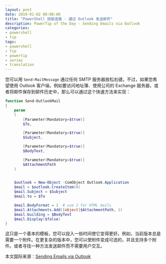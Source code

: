 ```yaml
---
layout: post
date: 2019-01-02 00:00:00
title: "PowerShell 技能连载 - 通过 Outlook 发送邮件"
description: PowerTip of the Day - Sending Emails via Outlook
categories:
- powershell
- tip
tags:
- powershell
- tip
- powertip
- series
- translation
---
```

您可以用 `Send-MailMessage` 通过任何 SMTP 服务器放松右键。不过，如果您希望使用 Outlook 客户端，例如要访问地址簿、使用公司的 Exchange 服务器，或者将邮件保存到邮件历史中，那么可以通过这个快速方法来实现：

```powershell
function Send-OutlookMail
{
    param
    (
        [Parameter(Mandatory=$true)]
        $To,

        [Parameter(Mandatory=$true)]
        $Subject,

        [Parameter(Mandatory=$true)]
        $BodyText,

        [Parameter(Mandatory=$true)]
        $AttachmentPath
    )

    
    $outlook = New-Object -ComObject Outlook.Application
    $mail = $outlook.CreateItem(0)
    $mail.Subject = $Subject
    $mail.to = $To

    $mail.BodyFormat = 1  # use 2 for HTML mails
    $mail.Attachments.Add([object]$AttachmentPath, 1)
    $mail.building = $BodyText
    $mail.Display($false)
}
```

这只是一个基本的模板，您可以投入一些时间使它变得更好。例如，当前版本总是需要一个附件。在更复杂的版本中，您可以使附件变成可选的，并且支持多个附件。或者寻找一种方法发送邮件而不需要用户交互。

<!--more-->
本文国际来源：[Sending Emails via Outlook](https://community.idera.com/database-tools/powershell/powertips/b/tips/posts/sending-emails-via-outlook)
